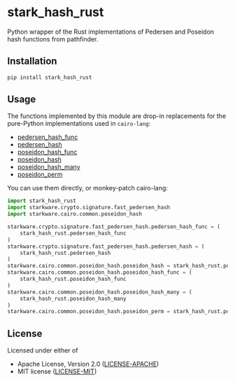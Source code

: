 # stark_hash_rust

Python wrapper of the Rust implementations of Pedersen and Poseidon hash functions from pathfinder.

## Installation

```bash
pip install stark_hash_rust
```

## Usage

The functions implemented by this module are drop-in replacements for the pure-Python implementations
used in `cairo-lang`:

* [pedersen_hash_func](https://github.com/starkware-libs/cairo-lang/blob/c954f154bbab04c3fb27f7598b015a9475fc628e/src/starkware/crypto/signature/fast_pedersen_hash.py#L47)
* [pedersen_hash](https://github.com/starkware-libs/cairo-lang/blob/c954f154bbab04c3fb27f7598b015a9475fc628e/src/starkware/crypto/signature/fast_pedersen_hash.py#L34)
* [poseidon_hash_func](https://github.com/starkware-libs/cairo-lang/blob/c954f154bbab04c3fb27f7598b015a9475fc628e/src/starkware/cairo/common/poseidon_hash.py#L15)
* [poseidon_hash](https://github.com/starkware-libs/cairo-lang/blob/c954f154bbab04c3fb27f7598b015a9475fc628e/src/starkware/cairo/common/poseidon_hash.py#L22)
* [poseidon_hash_many](https://github.com/starkware-libs/cairo-lang/blob/c954f154bbab04c3fb27f7598b015a9475fc628e/src/starkware/cairo/common/poseidon_hash.py#L46)
* [poseidon_perm](https://github.com/starkware-libs/cairo-lang/blob/c954f154bbab04c3fb27f7598b015a9475fc628e/src/starkware/cairo/common/poseidon_hash.py#L7)

You can use them directly, or monkey-patch cairo-lang:

```python
import stark_hash_rust
import starkware.crypto.signature.fast_pedersen_hash
import starkware.cairo.common.poseidon_hash

starkware.crypto.signature.fast_pedersen_hash.pedersen_hash_func = (
    stark_hash_rust.pedersen_hash_func
)
starkware.crypto.signature.fast_pedersen_hash.pedersen_hash = (
    stark_hash_rust.pedersen_hash
)
starkware.cairo.common.poseidon_hash.poseidon_hash = stark_hash_rust.poseidon_hash
starkware.cairo.common.poseidon_hash.poseidon_hash_func = (
    stark_hash_rust.poseidon_hash_func
)
starkware.cairo.common.poseidon_hash.poseidon_hash_many = (
    stark_hash_rust.poseidon_hash_many
)
starkware.cairo.common.poseidon_hash.poseidon_perm = stark_hash_rust.poseidon_perm
```

## License

Licensed under either of

 * Apache License, Version 2.0
   ([LICENSE-APACHE](http://www.apache.org/licenses/LICENSE-2.0))
 * MIT license
   ([LICENSE-MIT](http://opensource.org/licenses/MIT))
